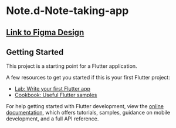 # Note.d-Note-taking-app

## [Link to Figma Design](https://www.figma.com/file/SaerhjdJ7KMMbOF5MrpDO0/Note.d-(Note-taking-app)-(Community)?node-id=1%3A1934)

## Getting Started

This project is a starting point for a Flutter application.

A few resources to get you started if this is your first Flutter project:

- [Lab: Write your first Flutter app](https://docs.flutter.dev/get-started/codelab)
- [Cookbook: Useful Flutter samples](https://docs.flutter.dev/cookbook)

For help getting started with Flutter development, view the
[online documentation](https://docs.flutter.dev/), which offers tutorials,
samples, guidance on mobile development, and a full API reference.